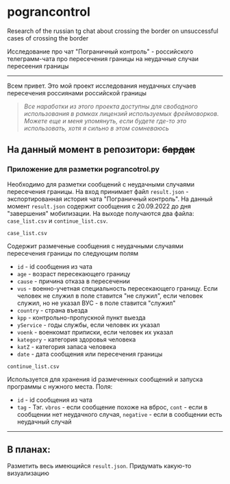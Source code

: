 # pograncontrol
Research of the russian tg chat about crossing the border on unsuccessful cases of crossing the border

Исследование про чат "Пограничный контроль" - российского телеграмм-чата про пересечения границы на неудачные случаи пересеения границы
______
Всем привет. Это мой проект исследования неудачных случаев пересечения россиянами российской границы
>*Все наработки из этого проекта доступны для свободного использования в рамках лицензий используемых фреймоворков. Можете еще и меня упомянуть, если будете где-то это использовать, хотя я сильно в этом сомневаюсь*
## На данный момент в репозитори: ~~бардак~~
### Приложение для разметки pograncotrol.py
Необходимо для разметки сообщений с неудачными случаями пересечения границы. На вход принимает файл `result.json` - экспортированная история чата "Пограничный контроль". На данный момент `result.json` содержит сообщения с 20.09.2022 до дня "завершения" мобилизации.
На выходе получаются два файла: `case_list.csv` и `continue_list.csv`.

`case_list.csv`

Содержит размеченые сообщения с неудачными случаями пересечения границы по следующим полям
* `id` - id сообщения из чата
* `age` - возраст пересекающего границу
* `cause` - причина отказа в пересечении
* `vus` - военно-учетная специальность пересекающего границу. Если человек не служил в поле ставится "не служил", если человек служил, но не указал ВУС - в поле ставится "служил"
* `country` - страна въезда
* `kpp` - контрольно-пропускной пункт выезда
* `yService` - годы службы, если человек их указал
* `voenk` - военкомат приписки, если человек их указал
* `kategory` - категория здоровья человека
* `katZ` - категория запаса человека
* `date` - дата сообщения или пересечения границы

`continue_list.csv`

Используется для хранения id размеченных сообщений и запуска программы с нужного места. Поля:
* `id` - id сообщения из чата
* `tag` - Тэг. `vbros` - если сообщение похоже на вброс, `cont` - если в сообщении нет неудачного случая, `negative` - если в сообщении есть неудачный случай
_______
## В планах:
Разметить весь имеющийся `result.json`. Придумать какую-то визуализацию
